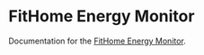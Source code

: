 # FitHome Energy Monitor

Documentation for the [FitHome Energy Monitor](https://github.com/BitKnitting/FitHome/wiki/EnergyMonitorFirmware).